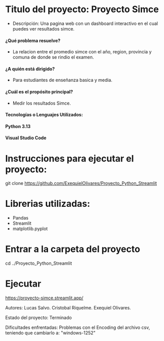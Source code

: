 # Titulo del proyecto: Proyecto Simce
* Descripción: Una pagina web con un dashboard interactivo en el cual puedes ver resultados simce.
#### ¿Qué problema resuelve?
* La relacion entre el promedio simce con el año, region, provincia y comuna de donde se rindio el examen.
#### ¿A quién está dirigido?
* Para estudiantes de enseñanza basica y media.
#### ¿Cuál es el propósito principal?
* Medir los resultados Simce.
#### Tecnologías o Lenguajes Utilizados:
#### Python 3.13
#### Visual Studio Code

# Instrucciones para ejecutar el proyecto:
git clone https://github.com/ExequielOlivares/Proyecto_Python_Streamlit

# Librerias utilizadas:
* Pandas
* Streamlit
* matplotlib.pyplot

# Entrar a la carpeta del proyecto
cd ../Proyecto_Python_Streamlit

# Ejecutar 
https://proyecto-simce.streamlit.app/

Autores:
Lucas Salvo.
Cristobal Riquelme.
Exequiel Olivares.

Estado del proyecto: Terminado

Dificultades enfrentadas:
Problemas con el Encoding del archivo csv, teniendo que cambiarlo a: "windows-1252"
